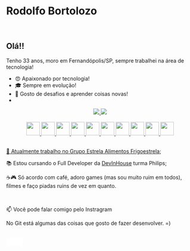 <div dsplay="inline-block">
  <h1 align="left">Rodolfo Bortolozo</h1>
</div>

</br>

## Olá!!

Tenho 33 anos, moro em Fernandópolis/SP, sempre trabalhei na área de tecnologia! 

- 😍 Apaixonado por tecnologia!
- 🎓 Sempre em evolução!
- 🤖 Gosto de desafios e aprender coisas novas!
- 
<div align="center">
  <a href="https://github.com/rodolfobortolozo">
  <img height="150em" src="https://github-readme-stats.vercel.app/api?username=rodolfobortolozo&show_icons=true&theme=cobalt&include_all_commits=true&count_private=true"/>
  <img height="150em" src="https://github-readme-stats.vercel.app/api/top-langs/?username=rodolfobortolozo&layout=compact&langs_count=7&theme=cobalt"/>
</div>
 
 <div style="display: inline_bloc " align="center"><br>
  <img src="https://cdn.jsdelivr.net/gh/devicons/devicon/icons/angularjs/angularjs-original.svg" height="36" width="36" />   
  <img src="https://cdn.jsdelivr.net/gh/devicons/devicon/icons/vscode/vscode-original.svg" height="36" width="36" />  
  <img src="https://cdn.jsdelivr.net/gh/devicons/devicon/icons/javascript/javascript-original.svg" height="36" width="36" />
  <img src="https://cdn.jsdelivr.net/gh/devicons/devicon/icons/python/python-original.svg" height="36" width="36"/>
  <img src="https://cdn.jsdelivr.net/gh/devicons/devicon/icons/java/java-original.svg" height="36" width="36"/>
  <img src="https://cdn.jsdelivr.net/gh/devicons/devicon/icons/jupyter/jupyter-original-wordmark.svg" height="36" width="36" />
  <img src="https://cdn.jsdelivr.net/gh/devicons/devicon/icons/oracle/oracle-original.svg" height="36" width="36" />
  <img src="https://cdn.jsdelivr.net/gh/devicons/devicon/icons/mysql/mysql-original.svg" height="36" width="36" />
  <img src="https://cdn.jsdelivr.net/gh/devicons/devicon/icons/postgresql/postgresql-original.svg" height="36" width="36"/>
  <img src="https://cdn.jsdelivr.net/gh/devicons/devicon/icons/spring/spring-original.svg" height="36" width="36"/>          
 </div>
  
  </br>
<div display="inline-block">
 <p align="left">🤿 Atualmente trabalho no Grupo Estrela Alimentos <a href="https://www.frigoestrela.com.br/">Frigoestrela</a>;</p>
 <p align="left">📚 Estou cursando o Full Developer da <a href="https://devinhouse.tech/">DevInHouse</a> turma Philips;</p>
 <p align="left">☕🎮 Só acordo com café, adoro games (mas sou muito ruim em todos), filmes e faço piadas ruins de vez em quanto.</p>
</div>



</br>

<p align="left">📫 Você pode falar comigo pelo Instragram </p>
<p align="left">No Git está algumas das coisas que gosto de fazer desenvolver. =) </p>

</br>
<div>
  <a href="https://www.instagram.com/_bortolozo" target="_blank"><img align="left" alt="Instagram" width="22px" src="https://github.com/Aakarsh-B/trying-repos/blob/master/insta.svg" />
  <a href="https://www.linkedin.com/in/rodolfobortolozo" target="_blank"><img align="left" alt="LinkedIn" width="22px" src="https://github.com/Aakarsh-B/trying-repos/blob/master/linkedin.svg" />
  </div>
  
